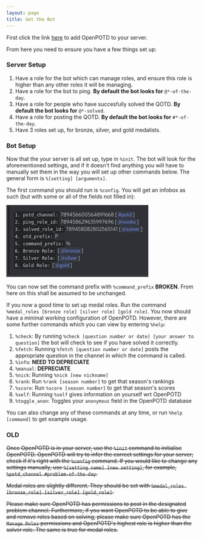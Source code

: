 ```yaml
---
layout: page
title: Get the Bot
---
```


First click the link <a href="https://discord.com/api/oauth2/authorize?client_id=763882474466967554&permissions=0&scope=bot">here</a> to add OpenPOTD to your server. 

From here you need to ensure you have a few things set up:

### Server Setup

1. Have a role for the bot which can manage roles, and ensure this role is higher than any other roles it will be managing.
2. Have a role for the bot to ping. **By default the bot looks for** `@*-of-the-day`.
3. Have a role for people who have succesfully solved the QOTD. **By default the bot looks for** `@*-solved`.
4. Have a role for posting the QOTD. **By default the bot looks for** `#*-of-the-day`.
5. Have 3 roles set up, for bronze, silver, and gold medalists. 

### Bot Setup

Now that the your server is all set up, type in `%init`. The bot will look for the aforementioned settings, and if it doesn't find anything you will have to manually set them in the way you will set up other commands below. The general form is `%[setting] [arguments]`. 

The first command you should run is `%config`. You will get an infobox as such (but with some or all of the fields not filled in):

![My helpful screenshot](/assets/ss.png)

You can now set the command prefix with `%command_prefix` **BROKEN**. From here on this shall be assumed to be unchanged. 

If you now a good time to set up medal roles. Run the command `%medal_roles [bronze role] [silver role] [gold role]`. You now should have a minimal working configuration of OpenPOTD. However, there are some further commands which you can view by entering `%help`:

1. `%check`: By running `%check [question number or date] [your answer to question]` the bot will check to see if you have solved it correctly.
2. `%fetch`: Running `%fetch [question number or date]` posts the appropriate question in the channel in which the command is called. 
3. `%info`: **NEED TO DEPRECIATE**
4. `%manual`: **DEPRECIATE**
5. `%nick`: Running `%nick [new nickname]` 
6. `%rank`: Run `%rank [season number]` to get that season's rankings
6. `%score`: Run `%score [season number]` to get that season's scores
7. `%self`: Running `%self` gives information on yourself wrt OpenPOTD
8. `%toggle_anon`: Toggles your `anonymous` field in the OpenPOTD database

You can also change any of these commands at any time, or run `%help [command]` to get example usage.

### OLD

~~Once OpenPOTD is in your server, use the `%init` command to initialise OpenPOTD. OpenPOTD will try to infer the correct settings for your server; check if it's right with the `%config` command. If you would like to change any settings manually, use `%[setting name] [new setting]`, for example, `%potd_channel #problem-of-the-day`.~~

~~Medal roles are slightly different. They should be set with `%medal_roles [bronze_role] [silver_role] [gold_role]`.~~

~~Please make sure OpenPOTD has permissions to post in the designated problem channel. Furthermore, if you want OpenPOTD to be able to give and remove roles based on solving, please make sure OpenPOTD has the `Manage Roles` permissions and OpenPOTD's highest role is higher than the solver role. The same is true for medal roles.~~

